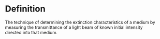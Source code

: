 # Definition

The technique of determining the extinction characteristics of a medium
by measuring the transmittance of a light beam of known initial
intensity directed into that medium.
